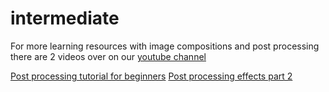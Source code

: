 # intermediate

For more learning resources with image compositions and post processing there are 2 videos over on our [youtube channel](https://www.youtube.com/channel/UC7IRYQBFbt1KX4YmhBuIbhA)

[Post processing tutorial for beginners](https://youtu.be/x2jKZgmFVq4)
[Post processing effects part 2](https://youtu.be/r4_EHvNTntE)